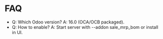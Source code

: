 # FAQ

- Q: Which Odoo version? A: 16.0 (OCA/OCB packaged).
- Q: How to enable? A: Start server with --addon sale_mrp_bom or install in UI.
